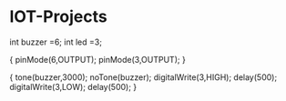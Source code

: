 # IOT-Projects
int buzzer =6;
int led =3;

{
pinMode(6,OUTPUT);
pinMode(3,OUTPUT);
}

{
tone(buzzer,3000);
noTone(buzzer);
digitalWrite(3,HIGH);
delay(500);
digitalWrite(3,LOW);
delay(500);
}
